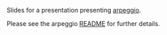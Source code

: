 Slides for a presentation presenting [arpeggio](https://github.com/willbinzi/arpeggio).

Please see the arpeggio [README](https://github.com/willbinzi/arpeggio/blob/main/README.md) for further details.
